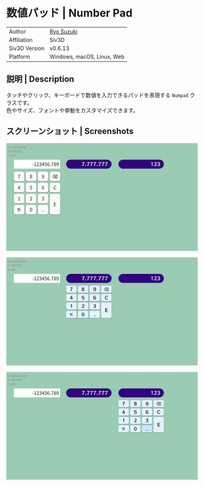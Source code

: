 # 数値パッド | Number Pad

|               |                                              |
|:--------------|:---------------------------------------------|
| Author        | [Ryo Suzuki](https://twitter.com/Reputeless) |
| Affiliation   | Siv3D                                        |
| Siv3D Version | v0.6.13                                      |
| Platform      | Windows, macOS, Linux, Web                   |

## 説明 | Description

タッチやクリック、キーボードで数値を入力できるパッドを表現する `Numpad` クラスです。  
色やサイズ、フォントや挙動をカスタマイズできます。

## スクリーンショット | Screenshots

![](Screenshot/1.png)

![](Screenshot/2.png)

![](Screenshot/3.png)
